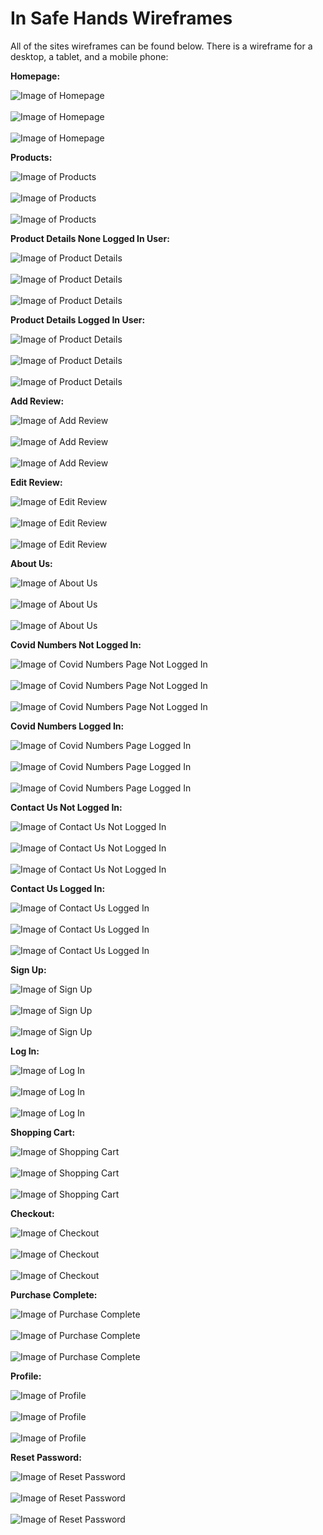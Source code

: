# **In Safe Hands Wireframes** #

All of the sites wireframes can be found below. There is a wireframe for a desktop, a tablet, and a mobile phone:

<strong>Homepage:</strong>

![Image of Homepage](/media/wireframes/homepage_desktop.png)<br><br>
![Image of Homepage](/media/wireframes/homepage_tablet.png)<br><br>
![Image of Homepage](/media/wireframes/homepage_mobile_phone.png)<br>

<strong>Products:</strong>

![Image of Products](/media/wireframes/products_desktop.png)<br><br>
![Image of Products](/media/wireframes/products_tablet.png)<br><br>
![Image of Products](/media/wireframes/products_mobile_phone.png)<br>

<strong>Product Details None Logged In User:</strong>

![Image of Product Details](/media/wireframes/individual_products_not_logged_in_desktop.png)<br><br>
![Image of Product Details](/media/wireframes/individual_products_not_logged_in_tablet.png)<br><br>
![Image of Product Details](/media/wireframes/individual_products_not_logged_in_mobile_phone.png)<br>

<strong>Product Details Logged In User:</strong>

![Image of Product Details](/media/wireframes/individual_products_logged_in_desktop.png)<br><br>
![Image of Product Details](/media/wireframes/individual_products_logged_in_tablet.png)<br><br>
![Image of Product Details](/media/wireframes/individual_products_logged_in_mobile_phone.png)<br>

<strong>Add Review:</strong>

![Image of Add Review](/media/wireframes/add_review_desktop.png)<br><br>
![Image of Add Review](/media/wireframes/add_review_tablet.png)<br><br>
![Image of Add Review](/media/wireframes/add_review_mobile_phone.png)<br>

<strong>Edit Review:</strong>

![Image of Edit Review](/media/wireframes/edit_your_review_desktop.png)<br><br>
![Image of Edit Review](/media/wireframes/edit_your_review_tablet.png)<br><br>
![Image of Edit Review](/media/wireframes/edit_your_review_mobile_phone.png)<br>

<strong>About Us:</strong>

![Image of About Us](/media/wireframes/about_us_desktop.png)<br><br>
![Image of About Us](/media/wireframes/about_us_tablet.png)<br><br>
![Image of About Us](/media/wireframes/about_us_mobile_phone.png)<br>

<strong>Covid Numbers Not Logged In:</strong>

![Image of Covid Numbers Page Not Logged In](/media/wireframes/covid_numbers_not_logged_in_desktop.png)<br><br>
![Image of Covid Numbers Page Not Logged In](/media/wireframes/covid_numbers_not_logged_in_tablet.png)<br><br>
![Image of Covid Numbers Page Not Logged In](/media/wireframes/covid_numbers_not_logged_in_mobile_phone.png)<br>

<strong>Covid Numbers Logged In:</strong>

![Image of Covid Numbers Page Logged In](/media/wireframes/covid_number_logged_in_desktop.png)<br><br>
![Image of Covid Numbers Page Logged In](/media/wireframes/covid_numbers_logged_in_tablet.png)<br><br>
![Image of Covid Numbers Page Logged In](/media/wireframes/covid_numbers_logged_in_mobile_phone.png)<br>

<strong>Contact Us Not Logged In:</strong>

![Image of Contact Us Not Logged In](/media/wireframes/contact_us_not_logged_in_desktop.png)<br><br>
![Image of Contact Us Not Logged In](/media/wireframes/contact_us_not_logged_in_tablet.png)<br><br>
![Image of Contact Us Not Logged In](/media/wireframes/contact_us_not_logged_in_mobile_phone.png)<br>

<strong>Contact Us Logged In:</strong>

![Image of Contact Us Logged In](/media/wireframes/contact_us_logged_in_desktop.png)<br><br>
![Image of Contact Us Logged In](/media/wireframes/contact_us_logged_in_tablet.png)<br><br>
![Image of Contact Us Logged In](/media/wireframes/contact_us_logged_in_mobile_phone.png)<br>

<strong>Sign Up:</strong>

![Image of Sign Up](/media/wireframes/sign_up_desktop.png)<br><br>
![Image of Sign Up](/media/wireframes/sign_up_tablet.png)<br><br>
![Image of Sign Up](/media/wireframes/sign_up_mobile.png)<br>

<strong>Log In:</strong>

![Image of Log In](/media/wireframes/log_in_desktop.png)<br><br>
![Image of Log In](/media/wireframes/log_in_tablet.png)<br><br>
![Image of Log In](/media/wireframes/log_in_mobile.png)<br>

<strong>Shopping Cart:</strong>

![Image of Shopping Cart](/media/wireframes/shopping_cart_desktop.png)<br><br>
![Image of Shopping Cart](/media/wireframes/shopping_cart_tablet.png)<br><br>
![Image of Shopping Cart](/media/wireframes/shopping_cart_mobile.png)<br>

<strong>Checkout:</strong>

![Image of Checkout](/media/wireframes/checkout_desktop.png)<br><br>
![Image of Checkout](/media/wireframes/checkout_tablet.png)<br><br>
![Image of Checkout](/media/wireframes/checkout_mobile_phone.png)<br>

<strong>Purchase Complete:</strong>

![Image of Purchase Complete](/media/wireframes/purchase_complete_desktop.png)<br><br>
![Image of Purchase Complete](/media/wireframes/purchase_complete_tablet.png)<br><br>
![Image of Purchase Complete](/media/wireframes/purchase_complete_mobile_phone.png)<br>

<strong>Profile:</strong>

![Image of Profile](/media/wireframes/profile_desktop.png)<br><br>
![Image of Profile](/media/wireframes/profile_tablet.png)<br><br>
![Image of Profile](/media/wireframes/profile_mobile_phone.png)<br>

<strong>Reset Password:</strong>

![Image of Reset Password](/media/wireframes/password_reset_desktop.png)<br><br>
![Image of Reset Password](/media/wireframes/password_rest_tablet.png)<br><br>
![Image of Reset Password](/media/wireframes/password_reset_mobile_phone.png)<br>
